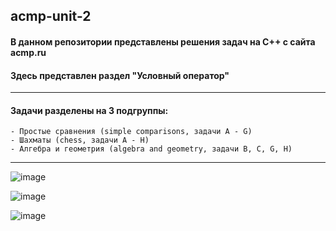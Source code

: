 ## acmp-unit-2

#### В данном репозитории представлены решения задач на C++ с сайта acmp.ru 
#### Здесь представлен раздел "Условный оператор"
-----
#### Задачи разделены на 3 подгруппы:
    - Простые сравнения (simple comparisons, задачи A - G)
    - Шахматы (chess, задачи A - H)
    - Алгебра и геометрия (algebra and geometry, задачи B, C, G, H)

-----

![image](https://github.com/user-attachments/assets/d6ec78f0-b46e-4bf6-98ae-6677cf228bb5)

![image](https://github.com/user-attachments/assets/f5549020-7e8a-4ec6-bda1-20fdbb6a3d9c)

![image](https://github.com/user-attachments/assets/10c47a93-ef84-49f8-a572-28b4472d7e3c)

